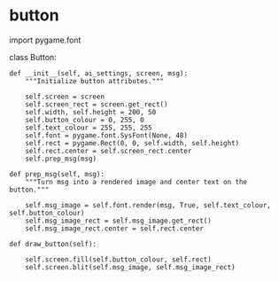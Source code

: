 # button

import pygame.font

class Button:

    def __init__(self, ai_settings, screen, msg):
        """Initialize button attributes."""

        self.screen = screen
        self.screen_rect = screen.get_rect()
        self.width, self.height = 200, 50
        self.button_colour = 0, 255, 0
        self.text_colour = 255, 255, 255
        self.font = pygame.font.SysFont(None, 48)
        self.rect = pygame.Rect(0, 0, self.width, self.height)
        self.rect.center = self.screen_rect.center
        self.prep_msg(msg)

    def prep_msg(self, msg):
        """Turn msg into a rendered image and center text on the button."""

        self.msg_image = self.font.render(msg, True, self.text_colour, self.button_colour)
        self.msg_image_rect = self.msg_image.get_rect()
        self.msg_image_rect.center = self.rect.center

    def draw_button(self):

        self.screen.fill(self.button_colour, self.rect)
        self.screen.blit(self.msg_image, self.msg_image_rect)
